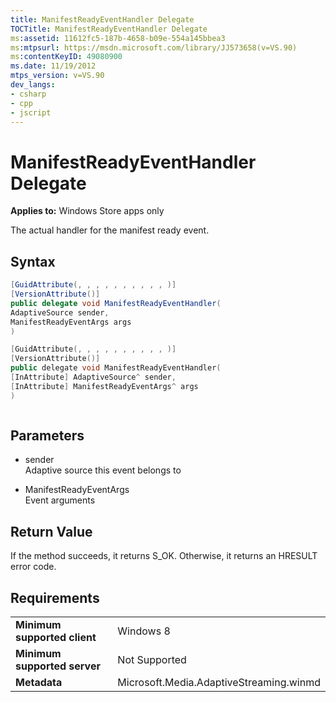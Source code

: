 ```yaml
---
title: ManifestReadyEventHandler Delegate
TOCTitle: ManifestReadyEventHandler Delegate
ms:assetid: 11612fc5-187b-4658-b09e-554a145bbea3
ms:mtpsurl: https://msdn.microsoft.com/library/JJ573658(v=VS.90)
ms:contentKeyID: 49080900
ms.date: 11/19/2012
mtps_version: v=VS.90
dev_langs:
- csharp
- cpp
- jscript
---
```


# ManifestReadyEventHandler Delegate

**Applies to:** Windows Store apps only

The actual handler for the manifest ready event.

## Syntax

```csharp
[GuidAttribute(, , , , , , , , , , )]
[VersionAttribute()]
public delegate void ManifestReadyEventHandler(
AdaptiveSource sender,
ManifestReadyEventArgs args
)
```

```cpp
[GuidAttribute(, , , , , , , , , , )]
[VersionAttribute()]
public delegate void ManifestReadyEventHandler(
[InAttribute] AdaptiveSource^ sender,
[InAttribute] ManifestReadyEventArgs^ args
)
```

```jscript
```

## Parameters

  - sender  
    Adaptive source this event belongs to

  - ManifestReadyEventArgs  
    Event arguments

## Return Value

If the method succeeds, it returns S\_OK. Otherwise, it returns an HRESULT error code.

## Requirements

|||
|--- |--- |
|**Minimum supported client**|Windows 8|
|**Minimum supported server**|Not Supported|
|**Metadata**|Microsoft.Media.AdaptiveStreaming.winmd|
